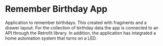 Remember Birthday App
======================
Application to remember birthdays. This created with fragments and a drawer layout. 
For the collection of birthday data the app is connected to an API through the Retrofit library.
In addition, the application has integrated a home automation system that turns on a LED.
